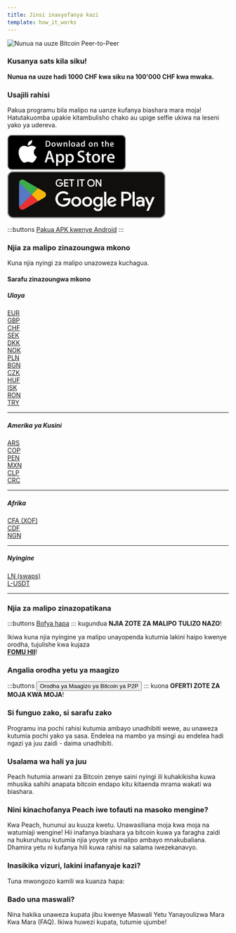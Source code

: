 ```yaml
---
title: Jinsi inavyofanya kazi
template: how_it_works
---
```


<!--[teaser]-->

![Nunua na uuze Bitcoin Peer-to-Peer](/img/how-it-works/buy-and-sell-bitcoin-peer-to-peer.png)

### Kusanya sats <span>kila siku</span>!

**Nunua na uuze hadi 1000 CHF kwa siku na 100'000 CHF kwa mwaka.**

<!--[easy_registration]-->

### Usajili rahisi

Pakua programu bila malipo na uanze kufanya biashara mara moja! Hatutakuomba upakie kitambulisho chako au upige selfie ukiwa na leseni yako ya udereva.

<div class="custom-section_357">
  <div class="md:flex items-end">
    <a href="https://testflight.apple.com/join/wfSPFEWG"><img class="h-180px md:h-90px" src="/img/home/download-on-the-app-store.svg" alt="Pakua programu ya Peach Bitcoin kwenye App Store bila uthibitisho wa KYC"></a>
    <a class="md:ml-4" href="https://play.google.com/store/apps/details?id=com.peachbitcoin.peach.mainnet"><img class="h-180px md:h-90px" src="/img/home/get-it-on-google-play.svg" alt="Pakua programu ya Peach Bitcoin kwenye Google Play Store bila uthibitisho wa kitambulisho"></a>
  </div>

:::buttons
[Pakua APK kwenye Android](/sw/apk/)
:::

</div>

<!--[payment_methods]-->

### Njia za malipo zinazoungwa mkono

Kuna njia nyingi za malipo unazoweza kuchagua.<br>

#### Sarafu zinazoungwa mkono

##### Ulaya

<div class="payment-grid_894">
    <div class="payment-grid-item_523">
        <a href="/sw/faq/Buy-&-Sell-Bitcoin-using-eur-in-2024/">
            <i class="fas fa-euro-sign"></i>
            EUR
        </a>
    </div>
    <div class="payment-grid-item_523">
        <a href="/sw/faq/Buy-&-Sell-Bitcoin-using-gbp-in-2024/">
            <i class="fas fa-pound-sign"></i>
            GBP
        </a>
    </div>
    <div class="payment-grid-item_523">
        <a href="/sw/faq/Buy-&-Sell-Bitcoin-using-chf-in-2024/">
            <i class="fas fa-dollar-sign"></i>
            CHF
        </a>
    </div>
    <div class="payment-grid-item_523">
        <a href="/sw/faq/Buy-&-Sell-Bitcoin-using-sek-in-2024/">
            <i class="fas fa-coins"></i>
            SEK
        </a>
    </div>
    <div class="payment-grid-item_523">
        <a href="/sw/faq/Buy-&-Sell-Bitcoin-using-dkk-in-2024/">
            <i class="fas fa-coins"></i>
            DKK
        </a>
    </div>
    <div class="payment-grid-item_523">
        <a href="/sw/faq/Buy-&-Sell-Bitcoin-using-nok-in-2024/">
            <i class="fas fa-coins"></i>
            NOK
        </a>
    </div>
    <div class="payment-grid-item_523">
        <a href="/sw/faq/Buy-&-Sell-Bitcoin-using-pln-in-2024/">
            <i class="fas fa-coins"></i>
            PLN
        </a>
    </div>
    <div class="payment-grid-item_523">
        <a href="/sw/faq/Buy-&-Sell-Bitcoin-using-bgn-in-2024/">
            <i class="fas fa-coins"></i>
            BGN
        </a>
    </div>
    <div class="payment-grid-item_523">
        <a href="/sw/faq/Buy-&-Sell-Bitcoin-using-czk-in-2024/">
            <i class="fas fa-coins"></i>
            CZK
        </a>
    </div>
    <div class="payment-grid-item_523">
        <a href="/sw/faq/Buy-&-Sell-Bitcoin-using-huf-in-2024/">
            <i class="fas fa-coins"></i>
            HUF
        </a>
    </div>
    <div class="payment-grid-item_523">
        <a href="/sw/faq/Buy-&-Sell-Bitcoin-using-isk-in-2024/">
            <i class="fas fa-coins"></i>
            ISK
        </a>
    </div>
    <div class="payment-grid-item_523">
        <a href="/sw/faq/Buy-&-Sell-Bitcoin-using-ron-in-2024/">
            <i class="fas fa-coins"></i>
            RON
        </a>
    </div>
    <div class="payment-grid-item_523">
        <a href="/sw/faq/Buy-&-Sell-Bitcoin-using-try-in-2024/">
            <i class="fas fa-lira-sign"></i>
            TRY
        </a>
    </div>
</div>

---

##### Amerika ya Kusini

<div class="payment-grid_894">
    <div class="payment-grid-item_523">
        <a href="/sw/faq/Buy-&-Sell-Bitcoin-using-ars-in-2024/">
            <i class="fas fa-dollar-sign"></i>
            ARS
        </a>
    </div>
    <div class="payment-grid-item_523">
        <a href="/sw/faq/Buy-&-Sell-Bitcoin-using-cop-in-2024/">
            <i class="fas fa-dollar-sign"></i>
            COP
        </a>
    </div>
    <div class="payment-grid-item_523">
        <a href="/sw/faq/Buy-&-Sell-Bitcoin-using-pen-in-2024/">
            <i class="fas fa-dollar-sign"></i>
            PEN
        </a>
    </div>
    <div class="payment-grid-item_523">
        <a href="/sw/faq/Buy-&-Sell-Bitcoin-using-mxn-in-2024/">
            <i class="fas fa-dollar-sign"></i>
            MXN
        </a>
    </div>
    <div class="payment-grid-item_523">
        <a href="/sw/faq/Buy-&-Sell-Bitcoin-using-clp-in-2024/">
            <i class="fas fa-dollar-sign"></i>
            CLP
        </a>
    </div>
    <div class="payment-grid-item_523">
        <a href="/sw/faq/Buy-&-Sell-Bitcoin-using-crc-in-2024/">
            <i class="fas fa-dollar-sign"></i>
            CRC
        </a>
    </div>
</div>

---

##### Afrika

<div class="payment-grid_894">
    <div class="payment-grid-item_523">
        <a href="/sw/faq/Buy-&-Sell-Bitcoin-using-cfa-xof-in-2024/">
            <i class="fas fa-coins"></i>
            CFA (XOF)
        </a>
    </div>
    <div class="payment-grid-item_523">
        <a href="/sw/faq/Buy-&-Sell-Bitcoin-using-cdf-in-2024/">
            <i class="fas fa-coins"></i>
            CDF
        </a>
    </div>
    <div class="payment-grid-item_523">
        <a href="/sw/faq/Buy-&-Sell-Bitcoin-using-ngn-in-2024/">
            <i class="fas fa-coins"></i>
            NGN
        </a>
    </div>
</div>

---

##### Nyingine

<div class="payment-grid_894">
    <div class="payment-grid-item_523">
        <a href="/sw/faq/Buy-&-Sell-Bitcoin-using-ln-swaps-in-2024/">
            <i class="fas fa-coins"></i>
            LN (swaps)
        </a>
    </div>
    <div class="payment-grid-item_523">
        <a href="/sw/faq/Buy-&-Sell-Bitcoin-using-l-usdt-in-2024/">
            <i class="fas fa-coins"></i>
            L-USDT
        </a>
    </div>
</div>

---

### Njia za malipo zinazopatikana

:::buttons
[Bofya hapa](/sw/faq/Buy-&-Sell-Bitcoin-using-any-payment-method-2024-with-PeachBitcoin)
:::
kugundua **NJIA ZOTE ZA MALIPO TULIZO NAZO**!

Ikiwa kuna njia nyingine ya malipo unayopenda kutumia lakini haipo kwenye orodha, tujulishe kwa kujaza<br>
**[FOMU HII](https://ncxldazr6m4.typeform.com/to/SJljDnae)**!

### Angalia orodha yetu ya maagizo

:::buttons
<button class="btn" id="customBtn" onclick="window.location.href='/sw/kycfree-orderbook'">Orodha ya Maagizo ya Bitcoin ya P2P</button>
:::
kuona **OFERTI ZOTE ZA MOJA KWA MOJA**!

<!--[self_custody]-->

### Si funguo zako, si sarafu zako

Programu ina pochi rahisi kutumia ambayo unadhibiti wewe, au unaweza kutumia pochi yako ya sasa. Endelea na mambo ya msingi au endelea hadi ngazi ya juu zaidi - daima unadhibiti.

<!--[security]-->

### Usalama wa hali ya juu

Peach hutumia anwani za Bitcoin zenye saini nyingi ili kuhakikisha kuwa mhusika sahihi anapata bitcoin endapo kitu kitaenda mrama wakati wa biashara.

<!--[difference]-->

### Nini kinachofanya Peach iwe tofauti na masoko mengine?

Kwa Peach, hununui au kuuza kwetu.
Unawasiliana moja kwa moja na watumiaji wengine!
Hii inafanya biashara ya bitcoin kuwa ya faragha zaidi na hukuruhusu kutumia njia yoyote ya malipo ambayo mnakubaliana.
Dhamira yetu ni kufanya hili kuwa rahisi na salama iwezekanavyo.

<!--[sounds_cool]-->

### Inasikika vizuri, lakini inafanyaje kazi?

Tuna mwongozo kamili wa kuanza hapa:

<!--[questions]-->

### Bado una maswali?

Nina hakika unaweza kupata jibu kwenye Maswali Yetu Yanayoulizwa Mara Kwa Mara (FAQ).
Ikiwa huwezi kupata, tutumie ujumbe!
